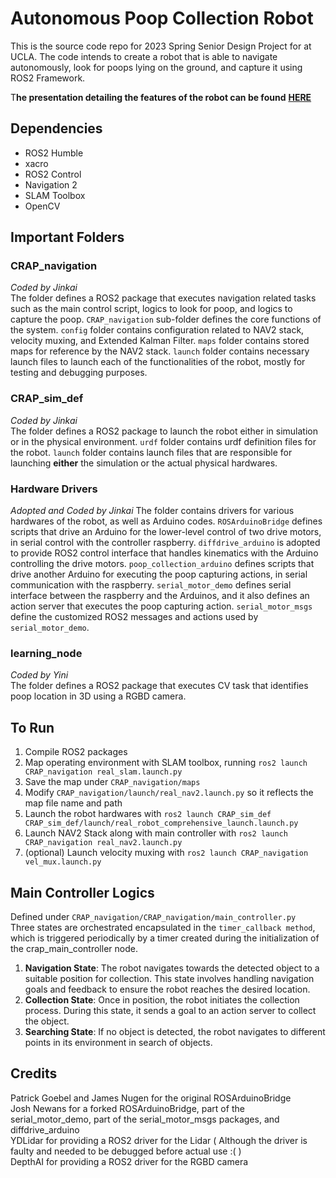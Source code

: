 # Autonomous Poop Collection Robot
This is the source code repo for 2023 Spring Senior Design Project for at UCLA. The code intends to create a robot that is able to navigate autonomously, look for poops lying on the ground, and capture it using ROS2 Framework.   
   
T**he presentation detailing the features of the robot can be found** [**HERE**](https://docs.google.com/presentation/d/1VEbmPY12iC3s48DDqnpAfTMvGVQjlws_VFBhDWr3rWM/edit?usp=sharing) 
## Dependencies
- ROS2 Humble
- xacro
- ROS2 Control
- Navigation 2
- SLAM Toolbox
- OpenCV

## Important Folders
### CRAP_navigation
*Coded by Jinkai*  
The folder defines a ROS2 package that executes navigation related tasks such as the main control script, logics to look for poop, and logics to capture the poop. `CRAP_navigation` sub-folder defines the core functions of the system. `config` folder contains configuration related to NAV2 stack, velocity muxing, and Extended Kalman Filter. `maps` folder contains stored maps for reference by the NAV2 stack. `launch` folder contains necessary launch files to launch each of the functionalities of the robot, mostly for testing and debugging purposes.
### CRAP_sim_def 
*Coded by Jinkai*  
The folder defines a ROS2 package to launch the robot either in simulation or in the physical environment. `urdf` folder contains urdf definition files for the robot. `launch` folder contains launch files that are responsible for launching **either** the simulation or the actual physical hardwares. 
### Hardware Drivers
*Adopted and Coded by Jinkai*
The folder contains drivers for various hardwares of the robot, as well as Arduino codes. `ROSArduinoBridge` defines scripts that drive an Arduino for the lower-level control of two drive motors, in serial control with the controller raspberry. `diffdrive_arduino` is adopted to provide ROS2 control interface that handles kinematics with the Arduino controlling the drive motors. `poop_collection_arduino` defines scripts that drive another Arduino for executing the poop capturing actions, in serial communication with the raspberry. `serial_motor_demo` defines serial interface between the raspberry and the Arduinos, and it also defines an action server that executes the poop capturing action.  `serial_motor_msgs` define the customized ROS2 messages and actions used by `serial_motor_demo`. 
### learning_node
*Coded by Yini*  
The folder defines a ROS2 package that executes CV task that identifies poop location in 3D using a RGBD camera. 

## To Run
1. Compile ROS2 packages
2. Map operating environment with SLAM toolbox, running `ros2 launch CRAP_navigation real_slam.launch.py`
3. Save the map under `CRAP_navigation/maps`
4. Modify `CRAP_navigation/launch/real_nav2.launch.py` so it reflects the map file name and path
5. Launch the robot hardwares with `ros2 launch CRAP_sim_def CRAP_sim_def/launch/real_robot_comprehensive_launch.launch.py`
6. Launch NAV2 Stack along with main controller with `ros2 launch CRAP_navigation real_nav2.launch.py`
7. (optional) Launch velocity muxing with `ros2 launch CRAP_navigation vel_mux.launch.py`

## Main Controller Logics
Defined under `CRAP_navigation/CRAP_navigation/main_controller.py`   
Three states are orchestrated encapsulated in the `timer_callback method`, which is triggered periodically by a timer created during the initialization of the crap_main_controller node.   
1. **Navigation State**: The robot navigates towards the detected object to a suitable position for collection. This state involves handling navigation goals and feedback to ensure the robot reaches the desired location.
2. **Collection State**: Once in position, the robot initiates the collection process. During this state, it sends a goal to an action server to collect the object.
3. **Searching State**: If no object is detected, the robot navigates to different points in its environment in search of objects.

## Credits
Patrick Goebel and James Nugen for the original ROSArduinoBridge   
Josh Newans for a forked ROSArduinoBridge, part of the serial_motor_demo, part of the serial_motor_msgs packages, and diffdrive_arduino   
YDLidar for providing a ROS2 driver for the Lidar ( Although the driver is faulty and needed to be debugged before actual use :( )     
DepthAI for providing a ROS2 driver for the RGBD camera


